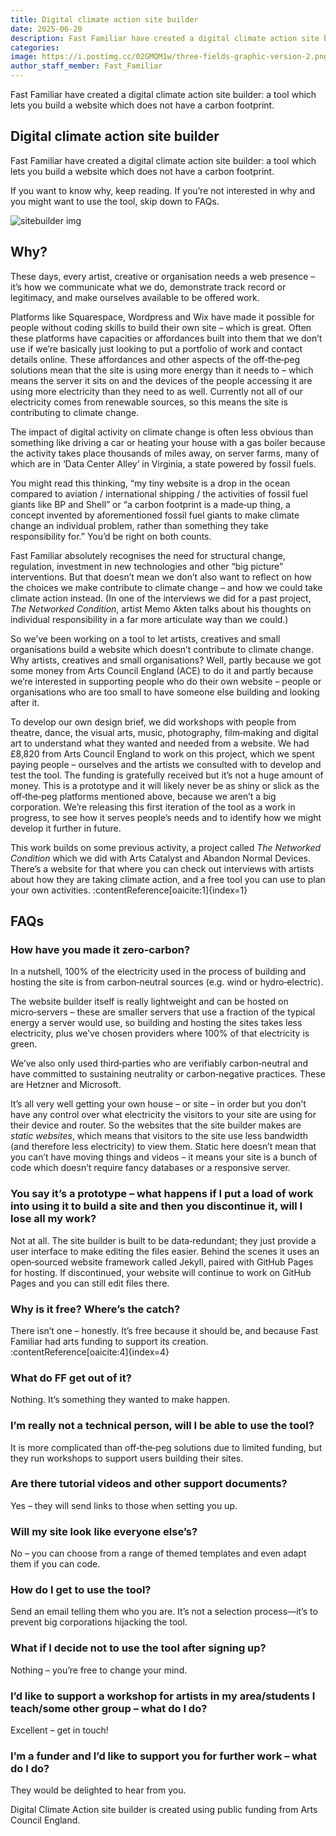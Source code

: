 ```yaml
---
title: Digital climate action site builder
date: 2025-06-20
description: Fast Familiar have created a digital climate action site builder
categories:
image: https://i.postimg.cc/02GMQM1w/three-fields-graphic-version-2.png
author_staff_member: Fast_Familiar
---
```


Fast Familiar have created a digital climate action site builder: a tool which lets you build a website which does not have a carbon footprint.

## Digital climate action site builder

Fast Familiar have created a digital climate action site builder: a tool which lets you build a website which does not have a carbon footprint.

If you want to know why, keep reading. If you’re not interested in why and you might want to use the tool, skip down to FAQs.

![sitebuilder img](https://fastfamiliar.b-cdn.net/sitebuilder/image.png)


## Why?

These days, every artist, creative or organisation needs a web presence – it’s how we communicate what we do, demonstrate track record or legitimacy, and make ourselves available to be offered work.

Platforms like Squarespace, Wordpress and Wix have made it possible for people without coding skills to build their own site – which is great. Often these platforms have capacities or affordances built into them that we don’t use if we’re basically just looking to put a portfolio of work and contact details online. These affordances and other aspects of the off‑the‑peg solutions mean that the site is using more energy than it needs to – which means the server it sits on and the devices of the people accessing it are using more electricity than they need to as well. Currently not all of our electricity comes from renewable sources, so this means the site is contributing to climate change.

The impact of digital activity on climate change is often less obvious than something like driving a car or heating your house with a gas boiler because the activity takes place thousands of miles away, on server farms, many of which are in ‘Data Center Alley’ in Virginia, a state powered by fossil fuels.

You might read this thinking, “my tiny website is a drop in the ocean compared to aviation / international shipping / the activities of fossil fuel giants like BP and Shell” or “a carbon footprint is a made‑up thing, a concept invented by aforementioned fossil fuel giants to make climate change an individual problem, rather than something they take responsibility for.” You’d be right on both counts.

Fast Familiar absolutely recognises the need for structural change, regulation, investment in new technologies and other “big picture” interventions. But that doesn’t mean we don’t also want to reflect on how the choices we make contribute to climate change – and how we could take climate action instead. (In one of the interviews we did for a past project, *The Networked Condition*, artist Memo Akten talks about his thoughts on individual responsibility in a far more articulate way than we could.)

So we’ve been working on a tool to let artists, creatives and small organisations build a website which doesn’t contribute to climate change. Why artists, creatives and small organisations? Well, partly because we got some money from Arts Council England (ACE) to do it and partly because we’re interested in supporting people who do their own website – people or organisations who are too small to have someone else building and looking after it.

To develop our own design brief, we did workshops with people from theatre, dance, the visual arts, music, photography, film‑making and digital art to understand what they wanted and needed from a website. We had £8,820 from Arts Council England to work on this project, which we spent paying people – ourselves and the artists we consulted with to develop and test the tool. The funding is gratefully received but it’s not a huge amount of money. This is a prototype and it will likely never be as shiny or slick as the off‑the‑peg platforms mentioned above, because we aren’t a big corporation. We’re releasing this first iteration of the tool as a work in progress, to see how it serves people’s needs and to identify how we might develop it further in future.

This work builds on some previous activity, a project called *The Networked Condition* which we did with Arts Catalyst and Abandon Normal Devices. There’s a website for that where you can check out interviews with artists about how they are taking climate action, and a free tool you can use to plan your own activities. :contentReference[oaicite:1]{index=1}


## FAQs

### How have you made it zero‑carbon?

In a nutshell, 100% of the electricity used in the process of building and hosting the site is from carbon‑neutral sources (e.g. wind or hydro‑electric).

The website builder itself is really lightweight and can be hosted on micro‑servers – these are smaller servers that use a fraction of the typical energy a server would use, so building and hosting the sites takes less electricity, plus we’ve chosen providers where 100% of that electricity is green.

We’ve also only used third‑parties who are verifiably carbon‑neutral and have committed to sustaining neutrality or carbon‑negative practices. These are Hetzner and Microsoft.

It’s all very well getting your own house – or site – in order but you don’t have any control over what electricity the visitors to your site are using for their device and router. So the websites that the site builder makes are *static websites*, which means that visitors to the site use less bandwidth (and therefore less electricity) to view them. Static here doesn’t mean that you can’t have moving things and videos – it means your site is a bunch of code which doesn’t require fancy databases or a responsive server.

### You say it’s a prototype – what happens if I put a load of work into using it to build a site and then you discontinue it, will I lose all my work?

Not at all. The site builder is built to be data‑redundant; they just provide a user interface to make editing the files easier. Behind the scenes it uses an open‑sourced website framework called Jekyll, paired with GitHub Pages for hosting. If discontinued, your website will continue to work on GitHub Pages and you can still edit files there.

### Why is it free? Where’s the catch?

There isn’t one – honestly. It’s free because it should be, and because Fast Familiar had arts funding to support its creation. :contentReference[oaicite:4]{index=4}

### What do FF get out of it?

Nothing. It’s something they wanted to make happen.

### I’m really not a technical person, will I be able to use the tool?

It is more complicated than off‑the‑peg solutions due to limited funding, but they run workshops to support users building their sites.

### Are there tutorial videos and other support documents?

Yes – they will send links to those when setting you up.

### Will my site look like everyone else’s?

No – you can choose from a range of themed templates and even adapt them if you can code. 

### How do I get to use the tool?

Send an email telling them who you are. It’s not a selection process—it’s to prevent big corporations hijacking the tool.

### What if I decide not to use the tool after signing up?

Nothing – you’re free to change your mind.

### I’d like to support a workshop for artists in my area/students I teach/some other group – what do I do?

Excellent – get in touch!

### I’m a funder and I’d like to support you for further work – what do I do?

They would be delighted to hear from you. 

Digital Climate Action site builder is created using public funding from Arts Council England. 
